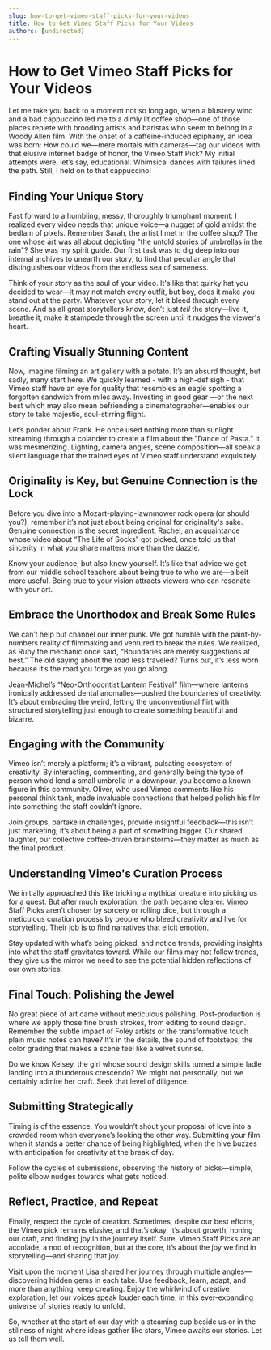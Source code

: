 ```yaml
---
slug: how-to-get-vimeo-staff-picks-for-your-videos
title: How to Get Vimeo Staff Picks for Your Videos
authors: [undirected]
---
```



# How to Get Vimeo Staff Picks for Your Videos

Let me take you back to a moment not so long ago, when a blustery wind and a bad cappuccino led me to a dimly lit coffee shop—one of those places replete with brooding artists and baristas who seem to belong in a Woody Allen film. With the onset of a caffeine-induced epiphany, an idea was born: How could we—mere mortals with cameras—tag our videos with that elusive internet badge of honor, the Vimeo Staff Pick? My initial attempts were, let’s say, educational. Whimsical dances with failures lined the path. Still, I held on to that cappuccino!

## Finding Your Unique Story

Fast forward to a humbling, messy, thoroughly triumphant moment: I realized every video needs that unique voice—a nugget of gold amidst the bedlam of pixels. Remember Sarah, the artist I met in the coffee shop? The one whose art was all about depicting "the untold stories of umbrellas in the rain"? She was my spirit guide. Our first task was to dig deep into our internal archives to unearth our story, to find that peculiar angle that distinguishes our videos from the endless sea of sameness.

Think of your story as the soul of your video. It's like that quirky hat you decided to wear—it may not match every outfit, but boy, does it make you stand out at the party. Whatever your story, let it bleed through every scene. And as all great storytellers know, don’t just *tell* the story—live it, breathe it, make it stampede through the screen until it nudges the viewer's heart.

## Crafting Visually Stunning Content

Now, imagine filming an art gallery with a potato. It’s an absurd thought, but sadly, many start here. We quickly learned - with a high-def sigh - that Vimeo staff have an eye for quality that resembles an eagle spotting a forgotten sandwich from miles away. Investing in good gear —or the next best which may also mean befriending a cinematographer—enables our story to take majestic, soul-stirring flight.

Let’s ponder about Frank. He once used nothing more than sunlight streaming through a colander to create a film about the "Dance of Pasta." It was mesmerizing. Lighting, camera angles, scene composition—all speak a silent language that the trained eyes of Vimeo staff understand exquisitely.

## Originality is Key, but Genuine Connection is the Lock

Before you dive into a Mozart-playing-lawnmower rock opera (or should you?), remember it’s not just about being original for originality's sake. Genuine connection is the secret ingredient. Rachel, an acquaintance whose video about “The Life of Socks” got picked, once told us that sincerity in what you share matters more than the dazzle.

Know your audience, but also know yourself. It’s like that advice we got from our middle school teachers about being true to who we are—albeit more useful. Being true to your vision attracts viewers who can resonate with your art.

## Embrace the Unorthodox and Break Some Rules

We can’t help but channel our inner punk. We got humble with the paint-by-numbers reality of filmmaking and ventured to break the rules. We realized, as Ruby the mechanic once said, “Boundaries are merely suggestions at best.” The old saying about the road less traveled? Turns out, it’s less worn because it’s the road you forge as you go along.

Jean-Michel’s “Neo-Orthodontist Lantern Festival” film—where lanterns ironically addressed dental anomalies—pushed the boundaries of creativity. It’s about embracing the weird, letting the unconventional flirt with structured storytelling just enough to create something beautiful and bizarre.

## Engaging with the Community

Vimeo isn’t merely a platform; it’s a vibrant, pulsating ecosystem of creativity. By interacting, commenting, and generally being the type of person who’d lend a small umbrella in a downpour, you become a known figure in this community. Oliver, who used Vimeo comments like his personal think tank, made invaluable connections that helped polish his film into something the staff couldn’t ignore.

Join groups, partake in challenges, provide insightful feedback—this isn’t just marketing; it’s about being a part of something bigger. Our shared laughter, our collective coffee-driven brainstorms—they matter as much as the final product.

## Understanding Vimeo's Curation Process

We initially approached this like tricking a mythical creature into picking us for a quest. But after much exploration, the path became clearer: Vimeo Staff Picks aren’t chosen by sorcery or rolling dice, but through a meticulous curation process by people who bleed creativity and live for storytelling. Their job is to find narratives that elicit emotion.

Stay updated with what’s being picked, and notice trends, providing insights into what the staff gravitates toward. While our films may not follow trends, they give us the mirror we need to see the potential hidden reflections of our own stories.

## Final Touch: Polishing the Jewel

No great piece of art came without meticulous polishing. Post-production is where we apply those fine brush strokes, from editing to sound design. Remember the subtle impact of Foley artists or the transformative touch plain music notes can have? It’s in the details, the sound of footsteps, the color grading that makes a scene feel like a velvet sunrise.

Do we know Kelsey, the girl whose sound design skills turned a simple ladle landing into a thunderous crescendo? We might not personally, but we certainly admire her craft. Seek that level of diligence.

## Submitting Strategically

Timing is of the essence. You wouldn’t shout your proposal of love into a crowded room when everyone’s looking the other way. Submitting your film when it stands a better chance of being highlighted, when the hive buzzes with anticipation for creativity at the break of day.

Follow the cycles of submissions, observing the history of picks—simple, polite elbow nudges towards what gets noticed.

## Reflect, Practice, and Repeat

Finally, respect the cycle of creation. Sometimes, despite our best efforts, the Vimeo pick remains elusive, and that’s okay. It’s about growth, honing our craft, and finding joy in the journey itself. Sure, Vimeo Staff Picks are an accolade, a nod of recognition, but at the core, it’s about the joy we find in storytelling—and sharing that joy.

Visit upon the moment Lisa shared her journey through multiple angles—discovering hidden gems in each take. Use feedback, learn, adapt, and more than anything, keep creating. Enjoy the whirlwind of creative exploration, let our voices speak louder each time, in this ever-expanding universe of stories ready to unfold.

So, whether at the start of our day with a steaming cup beside us or in the stillness of night where ideas gather like stars, Vimeo awaits our stories. Let us tell them well.
